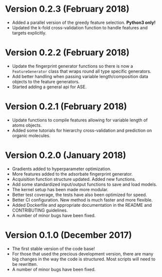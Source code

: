 # Version 0.2.3 (February 2018)

-   Added a parallel version of the greedy feature selection. **Python3 only!**
-   Updated the k-fold cross-validation function to handle features and targets
explicitly.

# Version 0.2.2 (February 2018)

-   Update the fingerprint generator functions so there is now a
`FeatureGenerator` class that wraps round all type specific generators.
-   Add better handling when passing variable length/composition data objects
to the feature generators.
-   Started adding a general api for ASE.

# Version 0.2.1 (February 2018)

-   Update functions to compile features allowing for variable length of atoms
objects.
-   Added some tutorials for hierarchy cross-validation and prediction on
organic molecules.

# Version 0.2.0 (January 2018)

-   Gradients added to hyperparameter optimization.
-   More features added to the adsorbate fingerprint generator.
-   Acquisition function structure updated. Added new functions.
-   Add some standardized input/output functions to save and load models.
-   The kernel setup has been made more modular.
-   Better test coverage, the tests have also been optimized for speed.
-   Better CI configuration. New method is much faster and more flexible.
-   Added Dockerfile and appropriate documentation in the README and
CONTRIBUTING guidelines.
-   A number of minor bugs have been fixed.

# Version 0.1.0 (December 2017)

-   The first stable version of the code base!
-   For those that used the precious development version, there are many
big changes in the way the code is structured. Most scripts will need to be
rewritten.
-   A number of minor bugs have been fixed.
